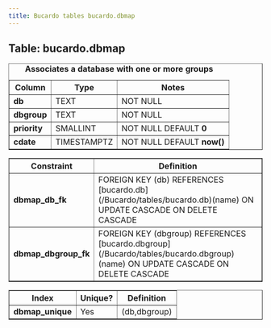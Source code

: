 ```yaml
---
title: Bucardo tables bucardo.dbmap
---
```



<h2>
Table: bucardo.dbmap

</h2>
<table border="1" cellpadding="3">
<caption style="white-space: nowrap">
<b>Associates a database with one or more groups</b>

</caption>
<tr>
<th>
Column

</th>
<th>
Type

</th>
<th>
Notes

</th>
</tr>
<tr>
<td>
<b>db</b>

</td>
<td>
TEXT

</td>
<td>
NOT NULL

</td>
</tr>
<tr>
<td>
<b>dbgroup</b>

</td>
<td>
TEXT

</td>
<td>
NOT NULL

</td>
</tr>
<tr>
<td>
<b>priority</b>

</td>
<td>
SMALLINT

</td>
<td>
NOT NULL DEFAULT <b>0</b>

</td>
</tr>
<tr>
<td>
<b>cdate</b>

</td>
<td>
TIMESTAMPTZ

</td>
<td>
NOT NULL DEFAULT <b>now()</b>

</td>
</tr>
</table>
<table border="1" cellpadding="3" style="margin-top: 15px">
<tr>
<th>
Constraint

</th>
<th>
Definition

</th>
</tr>
<tr>
<td>
<b>dbmap_db_fk</b>

</td>
<td>
FOREIGN KEY (db) REFERENCES [bucardo.db](/Bucardo/tables/bucardo.db)(name) ON UPDATE CASCADE ON DELETE CASCADE

</td>
</tr>
<tr>
<td>
<b>dbmap_dbgroup_fk</b>

</td>
<td>
FOREIGN KEY (dbgroup) REFERENCES [bucardo.dbgroup](/Bucardo/tables/bucardo.dbgroup)(name) ON UPDATE CASCADE ON DELETE CASCADE

</td>
</tr>
</table>
<table border="1" cellpadding="3" style="margin-top: 15px">
<tr>
<th>
Index

</th>
<th>
Unique?

</th>
<th>
Definition

</th>
</tr>
<tr>
<td>
<b>dbmap_unique</b>

</td>
<td>
Yes

</td>
<td>
(db,dbgroup)

</td>
</tr>
</table>
